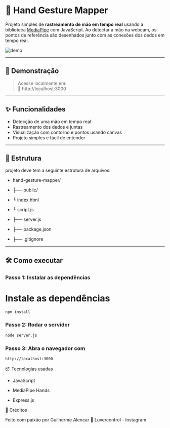 # 🤚 Hand Gesture Mapper

Projeto simples de **rastreamento de mão em tempo real** usando a biblioteca [MediaPipe](https://google.github.io/mediapipe/) com JavaScript. Ao detectar a mão na webcam, os pontos de referência são desenhados junto com as conexões dos dedos em tempo real.

![demo](https://user-images.githubusercontent.com/your-username/demo.gif) <!-- Troque isso por um GIF ou imagem se quiser -->

---

## 🚀 Demonstração

> Acesse localmente em:  
> 🔗 http://localhost:3000

---

## ✨ Funcionalidades

- Detecção de uma mão em tempo real
- Rastreamento dos dedos e juntas
- Visualização com contorno e pontos usando canvas
- Projeto simples e fácil de entender

---

## 📁 Estrutura

projeto deve tem a seguinte estrutura de arquivos:

- hand-gesture-mapper/
- ├── public/
- └ index.html
- └ script.js
             
- ├── server.js
    
- ├── package.json
       
- ├── .gitignore               


---

## 🛠️ Como executar

### Passo 1: Instalar as dependências

# Instale as dependências
```bash
npm install
```

### Passo 2: Rodar o servidor 
```bash
node server.js
```

### Passo 3: Abra o navegador com
```bash
http://localhost:3000
```
📦 Tecnologias usadas

   - JavaScript

   - MediaPipe Hands

   - Express.js

🧠 Créditos

Feito com paixão por Guilherme Alencar 
🔗 Luvercontrol - Instagram


